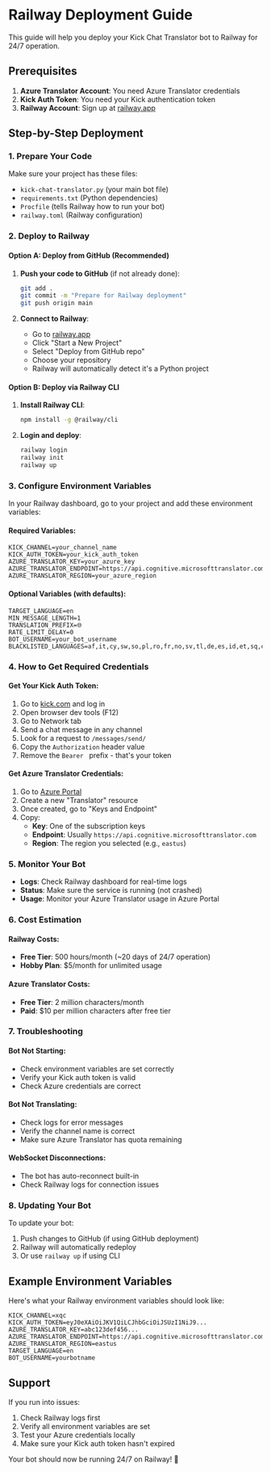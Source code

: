 # Railway Deployment Guide

This guide will help you deploy your Kick Chat Translator bot to Railway for 24/7 operation.

## Prerequisites

1. **Azure Translator Account**: You need Azure Translator credentials
2. **Kick Auth Token**: You need your Kick authentication token
3. **Railway Account**: Sign up at [railway.app](https://railway.app)

## Step-by-Step Deployment

### 1. Prepare Your Code

Make sure your project has these files:
- `kick-chat-translator.py` (your main bot file)
- `requirements.txt` (Python dependencies)
- `Procfile` (tells Railway how to run your bot)
- `railway.toml` (Railway configuration)

### 2. Deploy to Railway

#### Option A: Deploy from GitHub (Recommended)

1. **Push your code to GitHub** (if not already done):
   ```bash
   git add .
   git commit -m "Prepare for Railway deployment"
   git push origin main
   ```

2. **Connect to Railway**:
   - Go to [railway.app](https://railway.app)
   - Click "Start a New Project"
   - Select "Deploy from GitHub repo"
   - Choose your repository
   - Railway will automatically detect it's a Python project

#### Option B: Deploy via Railway CLI

1. **Install Railway CLI**:
   ```bash
   npm install -g @railway/cli
   ```

2. **Login and deploy**:
   ```bash
   railway login
   railway init
   railway up
   ```

### 3. Configure Environment Variables

In your Railway dashboard, go to your project and add these environment variables:

#### Required Variables:
```
KICK_CHANNEL=your_channel_name
KICK_AUTH_TOKEN=your_kick_auth_token
AZURE_TRANSLATOR_KEY=your_azure_key
AZURE_TRANSLATOR_ENDPOINT=https://api.cognitive.microsofttranslator.com
AZURE_TRANSLATOR_REGION=your_azure_region
```

#### Optional Variables (with defaults):
```
TARGET_LANGUAGE=en
MIN_MESSAGE_LENGTH=1
TRANSLATION_PREFIX=🌐 
RATE_LIMIT_DELAY=0
BOT_USERNAME=your_bot_username
BLACKLISTED_LANGUAGES=af,it,cy,sw,so,pl,ro,fr,no,sv,tl,de,es,id,et,sq,ca,fi,nl,da,vi,pt,hr,sl,hu,sk,lv,lt,cs
```

### 4. How to Get Required Credentials

#### Get Your Kick Auth Token:
1. Go to [kick.com](https://kick.com) and log in
2. Open browser dev tools (F12)
3. Go to Network tab
4. Send a chat message in any channel
5. Look for a request to `/messages/send/`
6. Copy the `Authorization` header value
7. Remove the `Bearer ` prefix - that's your token

#### Get Azure Translator Credentials:
1. Go to [Azure Portal](https://portal.azure.com)
2. Create a new "Translator" resource
3. Once created, go to "Keys and Endpoint"
4. Copy:
   - **Key**: One of the subscription keys
   - **Endpoint**: Usually `https://api.cognitive.microsofttranslator.com`
   - **Region**: The region you selected (e.g., `eastus`)

### 5. Monitor Your Bot

- **Logs**: Check Railway dashboard for real-time logs
- **Status**: Make sure the service is running (not crashed)
- **Usage**: Monitor your Azure Translator usage in Azure Portal

### 6. Cost Estimation

#### Railway Costs:
- **Free Tier**: 500 hours/month (~20 days of 24/7 operation)
- **Hobby Plan**: $5/month for unlimited usage

#### Azure Translator Costs:
- **Free Tier**: 2 million characters/month
- **Paid**: $10 per million characters after free tier

### 7. Troubleshooting

#### Bot Not Starting:
- Check environment variables are set correctly
- Verify your Kick auth token is valid
- Check Azure credentials are correct

#### Bot Not Translating:
- Check logs for error messages
- Verify the channel name is correct
- Make sure Azure Translator has quota remaining

#### WebSocket Disconnections:
- The bot has auto-reconnect built-in
- Check Railway logs for connection issues

### 8. Updating Your Bot

To update your bot:
1. Push changes to GitHub (if using GitHub deployment)
2. Railway will automatically redeploy
3. Or use `railway up` if using CLI

## Example Environment Variables

Here's what your Railway environment variables should look like:

```
KICK_CHANNEL=xqc
KICK_AUTH_TOKEN=eyJ0eXAiOiJKV1QiLCJhbGciOiJSUzI1NiJ9...
AZURE_TRANSLATOR_KEY=abc123def456...
AZURE_TRANSLATOR_ENDPOINT=https://api.cognitive.microsofttranslator.com
AZURE_TRANSLATOR_REGION=eastus
TARGET_LANGUAGE=en
BOT_USERNAME=yourbotname
```

## Support

If you run into issues:
1. Check Railway logs first
2. Verify all environment variables are set
3. Test your Azure credentials locally
4. Make sure your Kick auth token hasn't expired

Your bot should now be running 24/7 on Railway! 🚀 